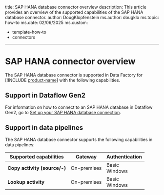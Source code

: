 title: SAP HANA database connector overview
description: This article provides an overview of the supported capabilities of the SAP HANA database connector.
author: DougKlopfenstein
ms.author: dougklo
ms.topic: how-to
ms.date: 02/06/2025
ms.custom:
  - template-how-to
  - connectors
---

# SAP HANA connector overview

The SAP HANA database connector is supported in Data Factory for [!INCLUDE [product-name](../includes/product-name.md)] with the following capabilities.


## Support in Dataflow Gen2

For information on how to connect to an SAP HANA database in Dataflow Gen2, go to [Set up your SAP HANA database connection](connector-sap-hana.md).

## Support in data pipelines

The SAP HANA database connector supports the following capabilities in data pipelines:

| Supported capabilities | Gateway | Authentication |
| --- | --- | ---|
| **Copy activity (source/-)** | On-premises | Basic<br> Windows |
| **Lookup activity** | On-premises | Basic<br>Windows |
